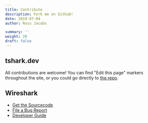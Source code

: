 ```yaml
---
title: Contribute
description: Fork me on Github!
date: 2019-07-04
author: Ross Jacobs

summary: ''
weight: 20
draft: false
---
```


## tshark.dev

All contributions are welcome! You can find "Edit this page" markers throughout the site, or you could go directly to [the repo](https://github.com/pocc/tshark.dev).

## Wireshark

- [Get the Sourcecode](https://www.wireshark.org/develop.html)
- [File a Bug Report](https://wiki.wireshark.org/ReportingBugs)
- [Developer Guide](https://www.wireshark.org/docs/wsdg_html_chunked/)
